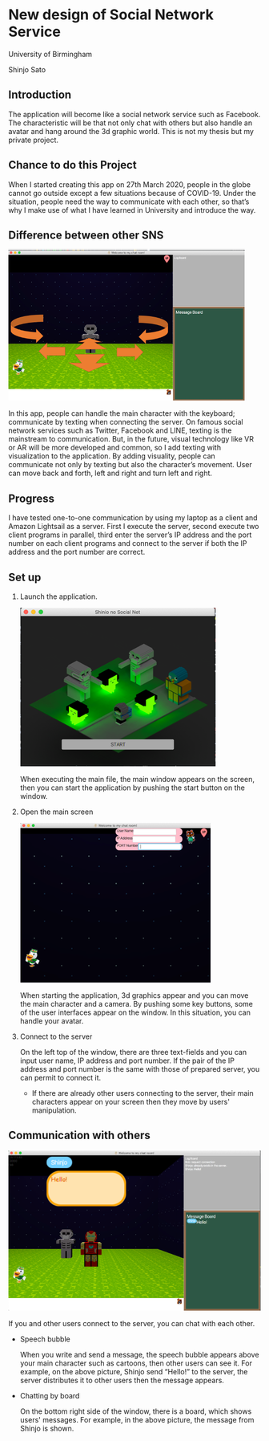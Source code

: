 # New design of Social Network Service

University of Birmingham 

Shinjo Sato


## Introduction
The application will become like a social network service such as Facebook. The characteristic will be that not only chat with others but also handle an avatar and hang around the 3d graphic world. This is not my thesis but my private project.

## Chance to do this Project

When I started creating this app on 27th March 2020, people in the globe cannot go outside except a few situations because of COVID-19. Under the situation, people need the way to communicate with each other, so that’s why I make use of what I have learned in University and introduce the way.

## Difference between other SNS

![](images/window0.png)

In this app, people can handle the main character with the keyboard; communicate by texting when connecting the server. On famous social network services such as Twitter, Facebook and LINE, texting is the mainstream to communication. But, in the future, visual technology like VR or AR will be more developed and common, so I add texting with visualization to the application. By adding
visuality, people can communicate not only by texting but also the character’s movement. User can move back and forth, left and right and turn left and right.
 
## Progress

I have tested one-to-one communication by using my laptop as a client and Amazon Lightsail as a server. First I execute the server, second execute two client programs in parallel, third enter the server’s IP address and the port number on each client programs and connect to the server if both the IP address and the port number are correct.
## Set up
1. Launch the application.

    ![](images/window1.png)

    When executing the main file, the main window appears on the screen, then you can start the application by pushing the start button on the window.

2. Open the main screen

    ![](images/window2.png)

    When starting the application, 3d graphics appear and you can move the main character and a camera. By pushing some key buttons, some of the user interfaces appear on the window. In this situation, you can handle your avatar.

3. Connect to the server

    On the left top of the window, there are three text-fields and you can input user name, IP address and port number. If the pair of the IP address and port number is the same with those of prepared server, you can permit to connect it.

   - If there are already other users connecting to the server, their main characters appear on your screen then they move by users' manipulation.

## Communication with others

![](images/window3.png)

If you and other users connect to the server, you can chat with each other.

- Speech bubble

  When you write and send a message, the speech bubble appears above your main character such as cartoons, then other users can see it. For example, on the above picture, Shinjo send “Hello!” to the server, the server distributes it to other users then the message appears.

- Chatting by board

  On the bottom right side of the window, there is a board, which shows users' messages. For example, in the above picture, the message from Shinjo is shown.